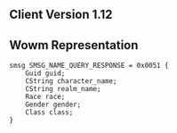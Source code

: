 ## Client Version 1.12

## Wowm Representation
```rust,ignore
smsg SMSG_NAME_QUERY_RESPONSE = 0x0051 {
    Guid guid;    
    CString character_name;    
    CString realm_name;    
    Race race;    
    Gender gender;    
    Class class;    
}

```

